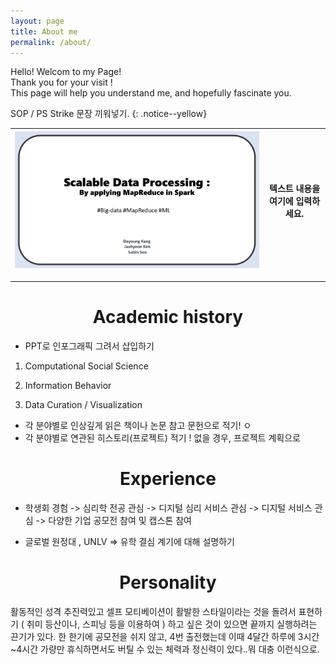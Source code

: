 ```yaml
---
layout: page
title: About me
permalink: /about/
---
```


Hello! Welcom to my Page!   
Thank you for your visit !    
This page will help you understand me, and hopefully fascinate you.    

SOP / PS Strike 문장 끼워넣기. 
{: .notice--yellow}


| ![이미지 대체 텍스트](https://github.com/ddubny/ddubny.github.io/blob/main/images/post_5/post_5-01.png?raw=true) | 텍스트 내용을 여기에 입력하세요. |
|---|---|


---- 

# <center> Academic history <center> 
  
    



- PPT로 인포그래픽 그려서 삽입하기 

1. Computational Social Science 

2. Information Behavior 

3. Data Curation / Visualization


* 각 분야별로 인상깊게 읽은 책이나 논문 참고 문헌으로 적기! ㅇ
* 각 분야별로 연관된 히스토리(프로젝트) 적기 ! 없을 경우, 프로젝트 계획으로

# <center> Experience <center> 

- 학생회 경험 -> 심리학 전공 관심 -> 디지털 심리 서비스 관심 -> 디지털 서비스 관심 -> 다양한 기업 공모전 참여 및 캡스톤 참여 

- 글로벌 원정대 , UNLV => 유학 결심 계기에 대해 설명하기 


# <center> Personality <center> 

<justify> 활동적인 성격 추진력있고 셀프 모티베이션이 활발한 스타일이라는 것을 돌려서 표현하기
( 취미 등산이나, 스피닝 등을 이용하여 )
하고 싶은 것이 있으면 끝까지 실행하려는 끈기가 있다. 한 한기에 공모전을 쉬지 않고, 4번 출전했는데 이때 4달간 하루에 3시간~4시간 가량만 휴식하면서도 버틸 수 있는 체력과 정신력이 있다..뭐 대충 이런식으로. </justify>

